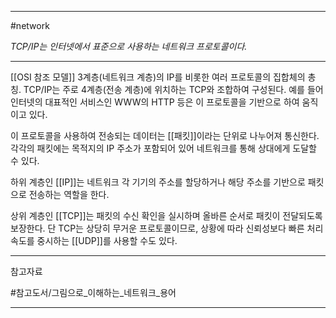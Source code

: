 
---

#network 

*TCP/IP는 인터넷에서 표준으로 사용하는 네트워크 프로토콜이다.*

---

[[OSI 참조 모델]] 3계층(네트워크 계층)의 IP를 비롯한 여러 프로토콜의 집합체의 총칭. TCP/IP는 주로 4계층(전송 계층)에 위치하는 TCP와 조합하여 구성된다. 예를 들어 인터넷의 대표적인 서비스인 WWW의 HTTP 등은 이 프로토콜을 기반으로 하여 움직이고 있다.

이 프로토콜을 사용하여 전송되는 데이터는 [[패킷]]이라는 단위로 나누어져 통신한다. 각각의 패킷에는 목적지의 IP 주소가 포함되어 있어 네트워크를 통해 상대에게 도달할 수 있다.

하위 계층인 [[IP]]는 네트워크 각 기기의 주소를 할당하거나 해당 주소를 기반으로 패킷으로 전송하는 역할을 한다.

상위 계층인 [[TCP]]는 패킷의 수신 확인을 실시하며 올바른 순서로 패킷이 전달되도록 보장한다.
단 TCP는 상당히 무거운 프로토콜이므로, 상황에 따라 신뢰성보다 빠른 처리속도를 중시하는 [[UDP]]를 사용할 수도 있다.

---

참고자료

#참고도서/그림으로_이해하는_네트워크_용어

---